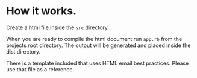 # How it works.

Create a html file inside the `src` directory.

When you are ready to compile the html document run `app.rb` from the projects root directory. The output will be generated and placed inside the dist directory.

There is a template included that uses HTML email best practices. Please use that file as a reference.
